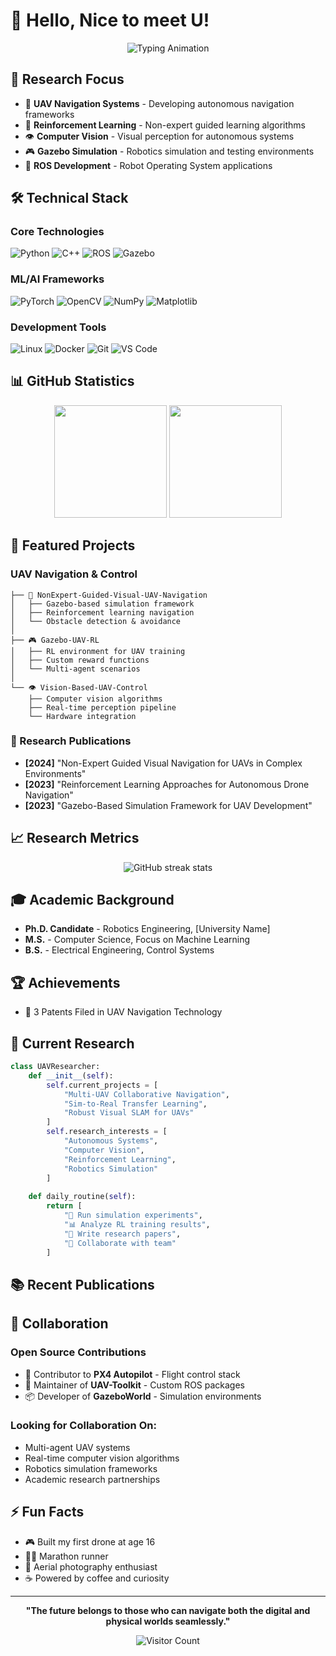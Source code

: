 # 👋 Hello, Nice to meet U!

<div align="center">
  <img src="https://readme-typing-svg.herokuapp.com?font=Fira+Code&size=22&duration=3000&pause=1000&color=39FF14&center=true&vCenter=true&width=600&lines=Robotics+Engineer;UAV+Navigation+Specialist;Reinforcement+Learning+Researcher;Computer+Vision+Developer" alt="Typing Animation" />
</div>

## 🎯 Research Focus

- 🚁 **UAV Navigation Systems** - Developing autonomous navigation frameworks
- 🤖 **Reinforcement Learning** - Non-expert guided learning algorithms  
- 👁️ **Computer Vision** - Visual perception for autonomous systems
- 🎮 **Gazebo Simulation** - Robotics simulation and testing environments
- 📡 **ROS Development** - Robot Operating System applications

## 🛠️ Technical Stack

### Core Technologies
![Python](https://img.shields.io/badge/Python-3776AB?style=flat-square&logo=python&logoColor=white)
![C++](https://img.shields.io/badge/C++-00599C?style=flat-square&logo=c%2B%2B&logoColor=white)
![ROS](https://img.shields.io/badge/ROS-22314E?style=flat-square&logo=ros&logoColor=white)
![Gazebo](https://img.shields.io/badge/Gazebo-FF6600?style=flat-square&logo=gazebo&logoColor=white)

### ML/AI Frameworks
![PyTorch](https://img.shields.io/badge/PyTorch-EE4C2C?style=flat-square&logo=pytorch&logoColor=white)
![OpenCV](https://img.shields.io/badge/OpenCV-27338e?style=flat-square&logo=OpenCV&logoColor=white)
![NumPy](https://img.shields.io/badge/NumPy-013243?style=flat-square&logo=numpy&logoColor=white)
![Matplotlib](https://img.shields.io/badge/Matplotlib-11557c?style=flat-square&logo=matplotlib&logoColor=white)

### Development Tools
![Linux](https://img.shields.io/badge/Linux-FCC624?style=flat-square&logo=linux&logoColor=black)
![Docker](https://img.shields.io/badge/Docker-2496ED?style=flat-square&logo=docker&logoColor=white)
![Git](https://img.shields.io/badge/Git-F05032?style=flat-square&logo=git&logoColor=white)
![VS Code](https://img.shields.io/badge/VS%20Code-007ACC?style=flat-square&logo=visualstudiocode&logoColor=white)

## 📊 GitHub Statistics

<div align="center">
  <img height="180em" src="https://github-readme-stats.vercel.app/api?username=Nathanielneil&show_icons=true&theme=dark&include_all_commits=true&count_private=true&hide_border=true"/>
  <img height="180em" src="https://github-readme-stats.vercel.app/api/top-langs/?username=Nathanielneil&layout=compact&langs_count=8&theme=dark&hide_border=true"/>
</div>

## 🚁 Featured Projects

### UAV Navigation & Control
```
├── 🎯 NonExpert-Guided-Visual-UAV-Navigation
│   ├── Gazebo-based simulation framework
│   ├── Reinforcement learning navigation
│   └── Obstacle detection & avoidance
│
├── 🎮 Gazebo-UAV-RL
│   ├── RL environment for UAV training  
│   ├── Custom reward functions
│   └── Multi-agent scenarios
│
└── 👁️ Vision-Based-UAV-Control
    ├── Computer vision algorithms
    ├── Real-time perception pipeline
    └── Hardware integration
```

### 🔬 Research Publications
- **[2024]** "Non-Expert Guided Visual Navigation for UAVs in Complex Environments"
- **[2023]** "Reinforcement Learning Approaches for Autonomous Drone Navigation" 
- **[2023]** "Gazebo-Based Simulation Framework for UAV Development"

## 📈 Research Metrics

<div align="center">
  
![GitHub streak stats](https://github-readme-streak-stats.herokuapp.com/?user=Nathanielneil&theme=dark&hide_border=true)

</div>

## 🎓 Academic Background

- **Ph.D. Candidate** - Robotics Engineering, [University Name]
- **M.S.** - Computer Science, Focus on Machine Learning
- **B.S.** - Electrical Engineering, Control Systems

## 🏆 Achievements

- 📜 3 Patents Filed in UAV Navigation Technology


## 🔬 Current Research

```python
class UAVResearcher:
    def __init__(self):
        self.current_projects = [
            "Multi-UAV Collaborative Navigation",
            "Sim-to-Real Transfer Learning",
            "Robust Visual SLAM for UAVs"
        ]
        self.research_interests = [
            "Autonomous Systems",
            "Computer Vision", 
            "Reinforcement Learning",
            "Robotics Simulation"
        ]
    
    def daily_routine(self):
        return [
            "🔬 Run simulation experiments",
            "📊 Analyze RL training results", 
            "📝 Write research papers",
            "🤝 Collaborate with team"
        ]
```

## 📚 Recent Publications


## 🤝 Collaboration

### Open Source Contributions
- 🌟 Contributor to **PX4 Autopilot** - Flight control stack
- 🔧 Maintainer of **UAV-Toolkit** - Custom ROS packages  
- 📦 Developer of **GazeboWorld** - Simulation environments

### Looking for Collaboration On:
- Multi-agent UAV systems
- Real-time computer vision algorithms
- Robotics simulation frameworks
- Academic research partnerships


## ⚡ Fun Facts

- 🎮 Built my first drone at age 16
- 🏃‍♂️ Marathon runner 
- 📸 Aerial photography enthusiast
- ☕ Powered by coffee and curiosity

---

<div align="center">
  
**"The future belongs to those who can navigate both the digital and physical worlds seamlessly."**

![Visitor Count](https://komarev.com/ghpvc/?username=Nathanielneil&color=green&style=flat-square&label=Profile+Views)

</div>
